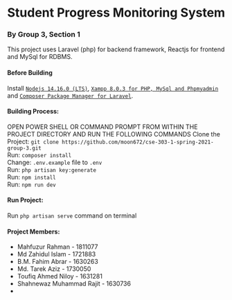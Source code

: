 <h1>Student Progress Monitoring System</h1>
<h3>By Group 3, Section 1</h3>

This project uses Laravel (php) for backend framework, Reactjs for frontend and MySql for RDBMS.</br>

<h4>Before Building</h4>
Install <code><a href="https://nodejs.org/en/download/">Nodejs 14.16.0 (LTS)</a></code>, <code><a href="https://www.apachefriends.org/index.html">Xampp 8.0.3 for PHP, MySql and Phpmyadmin</a></code> and <code><a href="https://getcomposer.org/download/">Composer Package Manager for Laravel</a></code>.<br/>

<h4>Building Process:</h4>
<bold>OPEN POWER SHELL OR COMMAND PROMPT FROM WITHIN THE PROJECT DIRECTORY AND RUN THE FOLLOWING COMMANDS</bold>
<!-- Clone the Project: <code>git clone https://github.com/moon672/cse-303-1-spring-2021-group-3.git</code></br>
Install Laravel Breeze Authentication Kit: <code>composer require laravel/breeze --dev;php artisan breeze:install;npm install;npm run dev</code></br>
Install Reactjs Scaffold: <code>composer require laravel/ui;php artisan ui react --auth;npm install;npm run dev</code><br/> -->
Clone the Project: <code>git clone https://github.com/moon672/cse-303-1-spring-2021-group-3.git</code></br>
Run: <code>composer install</code></br>
Change: <code>.env.example</code> file to <code>.env</code></br>
Run: <code>php artisan key:generate</code></br>
Run: <code>npm install</code></br>
Run: <code>npm run dev</code></br>

<h4>Run Project:</h4>
Run <code>php artisan serve</code> command on terminal</br>

<h4>Project Members:</h4>
<ul>
    <li>Mahfuzur Rahman - 1811077</li>
    <li>Md Zahidul Islam - 1721883</li>
    <li>B.M. Fahim Abrar - 1630263</li>
    <li>Md. Tarek Aziz - 1730050</li>
    <li>Toufiq Ahmed Niloy - 1631281</li>
    <li>Shahnewaz Muhammad Rajit - 1630736</li>
    <li></li>
</ul>
